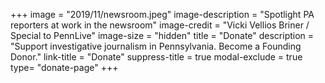 +++
image = "2019/11/newsroom.jpeg"
image-description = "Spotlight PA reporters at work in the newsroom"
image-credit = "Vicki Vellios Briner / Special to PennLive"
image-size = "hidden"
title = "Donate"
description = "Support investigative journalism in Pennsylvania. Become a Founding Donor."
link-title = "Donate"
suppress-title = true
modal-exclude = true
type= "donate-page"
+++
